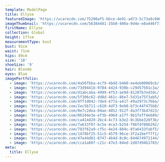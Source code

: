```yaml
---
template: ModelPage
title: Ellyse
featuredImage: 'https://ucarecdn.com/75200af5-bbce-4e91-ad73-5c73a8c080f8/'
imageThumbnail: 'https://ucarecdn.com/56384481-35b0-400a-9d4e-e8a446f7128d/'
firstName: Ellyse
collection: Global
height: 177cm
measurementType: bust
bust: 91cm
waist: 71cm
hips: 89cm
size: '10'
shoeSize: '9'
hair: Blonde
eyes: Blue
imagePortfolio:
  - image: 'https://ucarecdn.com/4a56fbba-ec79-4bdd-b460-ee4eb00069cb/'
  - image: 'https://ucarecdn.com/73d9441b-9784-4424-930b-c29d57501c3a/'
  - image: 'https://ucarecdn.com/d1abcaba-4999-4f53-ae9d-8128fb7ed3dc/'
  - image: 'https://ucarecdn.com/5f306c62-dd8d-461c-86e7-5d31e75f3ab5/'
  - image: 'https://ucarecdn.com/dff1d042-7ded-477a-a417-49a2973c76ba/'
  - image: 'https://ucarecdn.com/2ec5b711-c610-4df3-9eb0-b73c44f475b8/'
  - image: 'https://ucarecdn.com/0e7c2dea-04ae-4852-912f-da3f73b47d23/'
  - image: 'https://ucarecdn.com/06104e3e-ef3b-496d-a1ff-9b1feff4e689/'
  - image: 'https://ucarecdn.com/ca414d20-2bc4-4c73-b3e2-0c3bbe328f3b/'
  - image: 'https://ucarecdn.com/7a633f07-bc5e-4ca3-b254-f86fd7886292/'
  - image: 'https://ucarecdn.com/783f62a9-cf5c-4e24-884c-8fa6433fabf5/'
  - image: 'https://ucarecdn.com/1478bf25-51c5-4579-96ce-3f2a1beff7f1/'
  - image: 'https://ucarecdn.com/47e44d01-8747-4b4d-8c0c-844674971144/'
  - image: 'https://ucarecdn.com/cca1a88f-c21c-47e3-84ed-2d87d94b1783/'
meta:
  title: Ellyse
---
```


